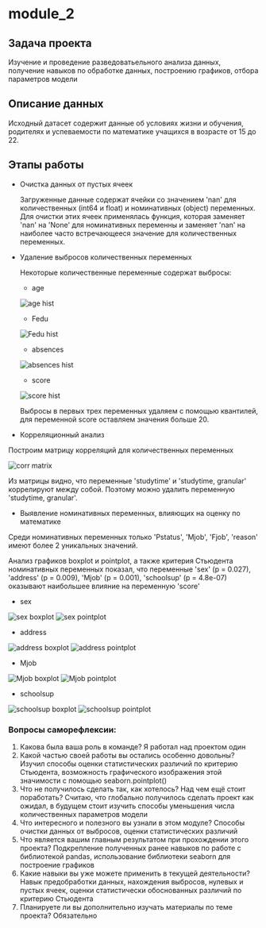 # module_2
## Задача проекта 
  Изучение и проведение разведоватьельного анализа данных, получение навыков по обработке данных, построению графиков, отбора параметров модели

## Описание данных
  Исходный датасет содержит данные об условиях жизни и обучения, родителях и успеваемости по математике учащихся в возрасте от 15 до 22.
  
## Этапы работы
  - Очистка данных от пустых ячеек
    
    Загруженные данные содержат ячейки со значением 'nan' для количественных (int64 и float) и номинативных (object) переменных. 
    Для очистки этих ячеек применялась функция, которая заменяет 'nan' на 'None' для номинативных переменны и заменяет 'nan' на наиболее часто встречающееся значение для   количественных переменных.
  
  - Удаление выбросов количественных переменных
    
    Некоторые количественные переменные содержат выбросы:
    
    * age
    
    ![age hist](https://github.com/gzzv/skillfactory_rds/raw/master/screenshots/module_2_age.png/)
    
    * Fedu
    
    ![Fedu hist](https://github.com/gzzv/skillfactory_rds/raw/master/screenshots/module_2_Fedu.png/)
    
    * absences
    
    ![absences hist](https://github.com/gzzv/skillfactory_rds/raw/master/screenshots/module_2_absences.png/)
    
    * score
    
    ![score hist](https://github.com/gzzv/skillfactory_rds/raw/master/screenshots/module_2_score.png/)
    
    Выбросы в первых трех переменных удаляем с помощью квантилей, для переменной score оставляем значения больше 20.
  
  - Корреляционный анализ
  
  Построим матрицу корреляций для количественных переменных
  
  ![corr matrix](https://github.com/gzzv/skillfactory_rds/raw/master/screenshots/module_2_corr_matrix.png/)
  
  Из матрицы видно, что переменные 'studytime' и 'studytime, granular' коррелируют между собой. Поэтому можно удалить переменную 'studytime, granular'.
  
  - Выявление номинативных переменных, влияющих на оценку по математике
  
  Среди номинативных переменных только 'Pstatus', 'Mjob', 'Fjob', 'reason' имеют более 2 уникальных значений.
  
  Анализ графиков boxplot и pointplot, а также критерия Стьюдента номинативных переменных показал, что переменные 'sex' (p = 0.027), 'address' (p = 0.009), 'Mjob' (p = 0.001),
'schoolsup' (p = 4.8e-07) оказывают наибольшее влияние на переменную 'score'

  * sex
  
  ![sex boxplot](https://github.com/gzzv/skillfactory_rds/raw/master/screenshots/module_2_sex.png/)
  ![sex pointplot](https://github.com/gzzv/skillfactory_rds/raw/master/screenshots/module_2_sex_pointplot.png/)
  
  * address
  
  ![address boxplot](https://github.com/gzzv/skillfactory_rds/raw/master/screenshots/module_2_address.png/)
  ![address pointplot](https://github.com/gzzv/skillfactory_rds/raw/master/screenshots/module_2_address_pointplot.png/)
  
  * Mjob
  
  ![Mjob boxplot](https://github.com/gzzv/skillfactory_rds/raw/master/screenshots/module_2_Mjob.png/)
  ![Mjob pointplot](https://github.com/gzzv/skillfactory_rds/raw/master/screenshots/module_2_Mjob_pointplot.png/)
  
  * schoolsup
  
  ![schoolsup boxplot](https://github.com/gzzv/skillfactory_rds/raw/master/screenshots/module_2_schoolsup.png/)
  ![schoolsup pointplot](https://github.com/gzzv/skillfactory_rds/raw/master/screenshots/module_2_schoolsup_pointplot.png/)
  

### Вопросы саморефлексии:
1. Какова была ваша роль в команде?
Я работал над проектом один
2. Какой частью своей работы вы остались особенно довольны?
Изучил способы оценки статистических различий по критерию Стьюдента, возможность графического изображения этой значимости с помощью seaborn.pointplot()
3. Что не получилось сделать так, как хотелось? Над чем ещё стоит поработать?
Считаю, что глобально получилось сделать проект как ожидал, в будущем стоит изучить способы уменьшения числа количественных параметров модели
4. Что интересного и полезного вы узнали в этом модуле?
Способы очистки данных от выбросов, оценки статистических различий
5. Что является вашим главным результатом при прохождении этого проекта?
Подкрепление полученных ранее навыков по работе с библиотекой pandas, использование библиотеки seaborn для построение графиков
6. Какие навыки вы уже можете применить в текущей деятельности?
Навык предобработки данных, нахождения выбросов, нулевых и пустых ячеек, оценки статистически обоснованных различий по критерию Стьюдента
7. Планируете ли вы дополнительно изучать материалы по теме проекта?
Обязательно
